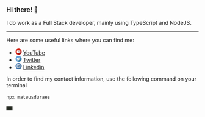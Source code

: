 ### Hi there! 👋

I do work as a Full Stack developer, mainly using TypeScript and NodeJS.

---

Here are some useful links where you can find me:

<ul>
  <li>
    <img src="https://github.com/mateusduraes/mateusduraes/blob/master/youtube.svg" width="16" alt="YouTube"> 
    <a href="https://www.youtube.com/channel/UCsxY6tVQED5YBALHpHLuXQw" target="_blank" title="YouTube">YouTube</a>
  </li>

  <li>
    <img src="https://github.com/mateusduraes/mateusduraes/blob/master/twitter.svg" width="16" alt="Twitter Logo" />
    <a href="https://twitter.com/mduraes1994" target="_blank" title="Twitter">Twitter</a>
  </li>

  <li>
    <img src="https://github.com/mateusduraes/mateusduraes/blob/master/linkedin.svg" width="16" alt="LinkedIn Logo">
    <a href="https://www.linkedin.com/in/mateusduraes1994/" target="_blank" title="LinkedIn">Linkedin</a>
  </li>
</ul>

In order to find my contact information,  use the following command on your terminal

```console
npx mateusduraes
```

<img src="https://github.com/mateusduraes/mateusduraes/blob/master/mateusduraes.gif" width="16" alt="npx demo">
